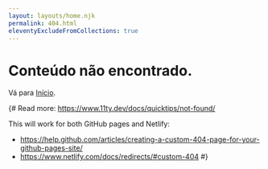 ```yaml
---
layout: layouts/home.njk
permalink: 404.html
eleventyExcludeFromCollections: true
---
```

# Conteúdo não encontrado.

Vá para <a href="{{ '/' | url }}">Início</a>.

{#
Read more: https://www.11ty.dev/docs/quicktips/not-found/

This will work for both GitHub pages and Netlify:

* https://help.github.com/articles/creating-a-custom-404-page-for-your-github-pages-site/
* https://www.netlify.com/docs/redirects/#custom-404
#}
